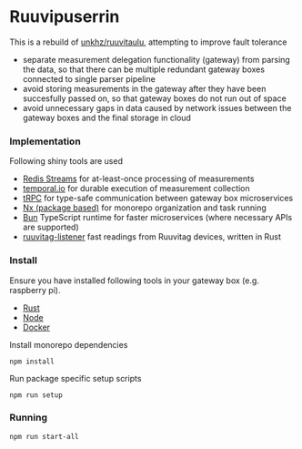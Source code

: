 # Ruuvipuserrin

This is a rebuild of [unkhz/ruuvitaulu](https://github.com/unkhz/ruuvitaulu), attempting to improve fault tolerance

- separate measurement delegation functionality (gateway) from parsing the data, so that there can be multiple redundant gateway boxes connected to single parser pipeline
- avoid storing measurements in the gateway after they have been succesfully passed on, so that gateway boxes do not run out of space
- avoid unnecessary gaps in data caused by network issues between the gateway boxes and the final storage in cloud

### Implementation

Following shiny tools are used

- [Redis Streams](https://redis.io/docs/data-types/streams/) for at-least-once processing of measurements
- [temporal.io](https://temporal.io) for durable execution of measurement collection
- [tRPC](https://trpc.io) for type-safe communication between gateway box microservices
- [Nx (package based)](https://nx.dev) for monorepo organization and task running
- [Bun](https://bun.sh) TypeScript runtime for faster microservices (where necessary APIs are supported)
- [ruuvitag-listener](https://github.com/lautis/ruuvitag-listener) fast readings from Ruuvitag devices, written in Rust

### Install

Ensure you have installed following tools in your gateway box (e.g. raspberry pi).

- [Rust](https://rustup.rs/)
- [Node](https://nodejs.org/en/download/)
- [Docker](https://docs.docker.com/engine/install/)

Install monorepo dependencies

```
npm install
```

Run package specific setup scripts

```
npm run setup
```

### Running

```
npm run start-all
```
